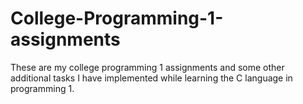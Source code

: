 # College-Programming-1-assignments
These are my college programming 1 assignments and some other additional tasks I have implemented while learning the C language in programming 1.
